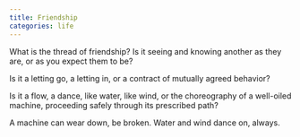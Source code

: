 ```yaml
---
title: Friendship
categories: life
---
```

What is the thread of friendship?
Is it seeing and knowing another as they are,
or as you expect them to be?

Is it a letting go, a letting in,
or a contract of mutually agreed behavior?

Is it a flow, a dance,
like water, like wind,
or the choreography of a well-oiled machine,
proceeding safely through its prescribed path?

A machine can wear down,
be broken.
Water and wind dance on,
always.
